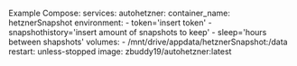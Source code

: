 Example Compose:
services:
    autohetzner:
        container_name: hetznerSnapshot
        environment:
            - token='insert token'
            - snapshothistory='insert amount of snapshots to keep'
            - sleep='hours between shapshots'
        volumes:
            - /mnt/drive/appdata/hetznerSnapshot:/data
        restart: unless-stopped
        image: zbuddy19/autohetzner:latest
